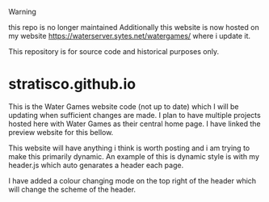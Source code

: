 > [!WARNING]
> this repo is no longer maintained
> Additionally this website is now hosted on my website https://waterserver.sytes.net/watergames/ where i update it.

This repository is for source code and historical purposes only.

# stratisco.github.io
This is the Water Games website code (not up to date) which I will be updating when sufficient changes are made. I plan to have multiple projects hosted here with Water Games as their central home page. I have linked the preview website for this bellow.

This website will have anything i think is worth posting and i am trying to make this primarily dynamic.
An example of this is dynamic style is with my header.js which auto genarates a header each page.

I have added a colour changing mode on the top right of the header which will change the scheme of the header.
